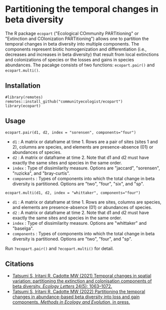 # Partitioning the temporal changes in beta diversity
The R package `ecopart` ("Ecological COmmunity PARTitioning" or "Extinction and COlonization PARTitioning") allows one to partition the temporal changes in beta diversity into multiple components. The components represent biotic homogenization and differentiation (i.e., decreases and increases in beta diversity) that result from local extinctions and colonizations of species or the losses and gains in species abundances. The pacakge consists of two functions: `ecopart.pair()` and `ecopart.multi()`.

## Installation
```{r}
#library(remotes)
remotes::install_github("communityecologist/ecopart")
library(ecopart)
```

## Usage
```{r}
ecopart.pair(d1, d2, index = "sorensen", components="four")
```
- `d1` : A matrix or dataframe at time 1. Rows are a pair of sites (sites 1 and 2), columns are species, and elements are presence-absence (01) or abundances of species.
- `d2` : A matrix or dataframe at time 2. Note that d1 and d2 must have exactly the same sites and species in the same order.
- `index` : Type of dissimilarity measure. Options are "jaccard", "sorensen", "ruzicka", and "bray-curtis".
- `components` : Types of components into which the total change in beta diversity is partitioned. Options are "two", "four", "six", and "sp".

```{r}
ecopart.multi(d1, d2, index = "whittaker", components="four")
```
- `d1` : A matrix or dataframe at time 1. Rows are sites, columns are species, and elements are presence-absence (01) or abundances of species.
- `d2` : A matrix or dataframe at time 2. Note that d1 and d2 must have exactly the same sites and species in the same order.
- `index` : Type of dissimilarity measure. Options are "whittaker" and "baselga".
- `components` : Types of components into which the total change in beta diversity is partitioned. Options are "two", "four", and "sp".

Run `?ecopart.pair()` and `?ecopart.multi()` for detail.

## Citations
* [Tatsumi S, Iritani R, Cadotte MW (2021) Temporal changes in spatial variation: partitioning the extinction and colonisation components of beta diversity. *Ecology Letters* 24(5): 1063–1072.](https://onlinelibrary.wiley.com/doi/10.1111/ele.13720)
* [Tatsumi S, Iritani R, Cadotte MW (2022) Partitioning the temporal changes in abundance-based beta diversity into loss and gain components. *Methods in Ecology and Evolution*, in press.](https://besjournals.onlinelibrary.wiley.com/doi/10.1111/2041-210X.13921)
